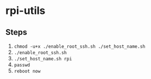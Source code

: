 # rpi-utils

## Steps

1. `chmod -u+x ./enable_root_ssh.sh ./set_host_name.sh`
1. `./enable_root_ssh.sh`
1. `./set_host_name.sh rpi`
1. `passwd`
1. `reboot now`
